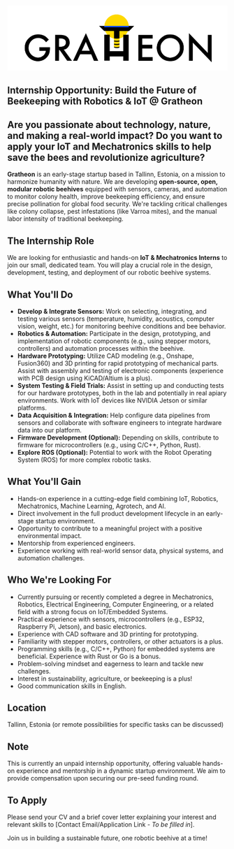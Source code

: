 <div style={{textAlign: 'center'}}><img src="/img/logo_v7w.svg" alt="Gratheon Logo" style={{maxWidth: '200px'}} /></div>

## Internship Opportunity: Build the Future of Beekeeping with Robotics & IoT @ Gratheon

## Are you passionate about technology, nature, and making a real-world impact? Do you want to apply your IoT and Mechatronics skills to help save the bees and revolutionize agriculture?

**Gratheon** is an early-stage startup based in Tallinn, Estonia, on a mission to harmonize humanity with nature. We are developing **open-source, open, modular robotic beehives** equipped with sensors, cameras, and automation to monitor colony health, improve beekeeping efficiency, and ensure precise pollination for global food security. We're tackling critical challenges like colony collapse, pest infestations (like Varroa mites), and the manual labor intensity of traditional beekeeping.

## The Internship Role

We are looking for enthusiastic and hands-on **IoT & Mechatronics Interns** to join our small, dedicated team. You will play a crucial role in the design, development, testing, and deployment of our robotic beehive systems.

## What You'll Do

*   **Develop & Integrate Sensors:** Work on selecting, integrating, and testing various sensors (temperature, humidity, acoustics, computer vision, weight, etc.) for monitoring beehive conditions and bee behavior.
*   **Robotics & Automation:** Participate in the design, prototyping, and implementation of robotic components (e.g., using stepper motors, controllers) and automation processes within the beehive.
*   **Hardware Prototyping:** Utilize CAD modeling (e.g., Onshape, Fusion360) and 3D printing for rapid prototyping of mechanical parts. Assist with assembly and testing of electronic components (experience with PCB design using KiCAD/Altium is a plus).
*   **System Testing & Field Trials:** Assist in setting up and conducting tests for our hardware prototypes, both in the lab and potentially in real apiary environments. Work with IoT devices like NVIDIA Jetson or similar platforms.
*   **Data Acquisition & Integration:** Help configure data pipelines from sensors and collaborate with software engineers to integrate hardware data into our platform.
*   **Firmware Development (Optional):** Depending on skills, contribute to firmware for microcontrollers (e.g., using C/C++, Python, Rust).
*   **Explore ROS (Optional):** Potential to work with the Robot Operating System (ROS) for more complex robotic tasks.

## What You'll Gain

*   Hands-on experience in a cutting-edge field combining IoT, Robotics, Mechatronics, Machine Learning, Agrotech, and AI.
*   Direct involvement in the full product development lifecycle in an early-stage startup environment.
*   Opportunity to contribute to a meaningful project with a positive environmental impact.
*   Mentorship from experienced engineers.
*   Experience working with real-world sensor data, physical systems, and automation challenges.

## Who We're Looking For

*   Currently pursuing or recently completed a degree in Mechatronics, Robotics, Electrical Engineering, Computer Engineering, or a related field with a strong focus on IoT/Embedded Systems.
*   Practical experience with sensors, microcontrollers (e.g., ESP32, Raspberry Pi, Jetson), and basic electronics.
*   Experience with CAD software and 3D printing for prototyping.
*   Familiarity with stepper motors, controllers, or other actuators is a plus.
*   Programming skills (e.g., C/C++, Python) for embedded systems are beneficial. Experience with Rust or Go is a bonus.
*   Problem-solving mindset and eagerness to learn and tackle new challenges.
*   Interest in sustainability, agriculture, or beekeeping is a plus!
*   Good communication skills in English.

## Location
Tallinn, Estonia (or remote possibilities for specific tasks can be discussed)

## Note
This is currently an unpaid internship opportunity, offering valuable hands-on experience and mentorship in a dynamic startup environment. We aim to provide compensation upon securing our pre-seed funding round.

## To Apply
Please send your CV and a brief cover letter explaining your interest and relevant skills to [Contact Email/Application Link - *To be filled in*].

Join us in building a sustainable future, one robotic beehive at a time!
